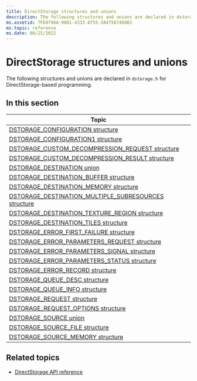 ```yaml
---
title: DirectStorage structures and unions
description: The following structures and unions are declared in dstorage.h for DirectStorage-based programming.
ms.assetid: 7FE8796A-98D1-4333-8755-2A47567460B3
ms.topic: reference
ms.date: 08/25/2022
---
```


# DirectStorage structures and unions

The following structures and unions are declared in `dstorage.h` for DirectStorage-based programming.

## In this section

| Topic |
|-|
| [DSTORAGE_CONFIGURATION structure](/windows/win32/dstorage/dstorage/ns-dstorage-dstorage_configuration) |
| [DSTORAGE_CONFIGURATION1 structure](/windows/win32/dstorage/dstorage/ns-dstorage-dstorage_configuration1) |
| [DSTORAGE_CUSTOM_DECOMPRESSION_REQUEST structure](/windows/win32/dstorage/dstorage/ns-dstorage-dstorage_custom_decompression_request) |
| [DSTORAGE_CUSTOM_DECOMPRESSION_RESULT structure](/windows/win32/dstorage/dstorage/ns-dstorage-dstorage_custom_decompression_result) |
| [DSTORAGE_DESTINATION union](/windows/win32/dstorage/dstorage/ns-dstorage-dstorage_destination) |
| [DSTORAGE_DESTINATION_BUFFER structure](/windows/win32/dstorage/dstorage/ns-dstorage-dstorage_destination_buffer) |
| [DSTORAGE_DESTINATION_MEMORY structure](/windows/win32/dstorage/dstorage/ns-dstorage-dstorage_destination_memory) |
| [DSTORAGE_DESTINATION_MULTIPLE_SUBRESOURCES structure](/windows/win32/dstorage/dstorage/ns-dstorage-dstorage_destination_multiple_subresources) |
| [DSTORAGE_DESTINATION_TEXTURE_REGION structure](/windows/win32/dstorage/dstorage/ns-dstorage-dstorage_destination_texture_region) |
| [DSTORAGE_DESTINATION_TILES structure](/windows/win32/dstorage/dstorage/ns-dstorage-dstorage_destination_tiles) |
| [DSTORAGE_ERROR_FIRST_FAILURE structure](/windows/win32/dstorage/dstorage/ns-dstorage-dstorage_error_first_failure) |
| [DSTORAGE_ERROR_PARAMETERS_REQUEST structure](/windows/win32/dstorage/dstorage/ns-dstorage-dstorage_error_parameters_request) |
| [DSTORAGE_ERROR_PARAMETERS_SIGNAL structure](/windows/win32/dstorage/dstorage/ns-dstorage-dstorage_error_parameters_signal) |
| [DSTORAGE_ERROR_PARAMETERS_STATUS structure](/windows/win32/dstorage/dstorage/ns-dstorage-dstorage_error_parameters_status) |
| [DSTORAGE_ERROR_RECORD structure](/windows/win32/dstorage/dstorage/ns-dstorage-dstorage_error_record) |
| [DSTORAGE_QUEUE_DESC structure](/windows/win32/dstorage/dstorage/ns-dstorage-dstorage_queue_desc) |
| [DSTORAGE_QUEUE_INFO structure](/windows/win32/dstorage/dstorage/ns-dstorage-dstorage_queue_info) |
| [DSTORAGE_REQUEST structure](/windows/win32/dstorage/dstorage/ns-dstorage-dstorage_request) |
| [DSTORAGE_REQUEST_OPTIONS structure](/windows/win32/dstorage/dstorage/ns-dstorage-dstorage_request_options) |
| [DSTORAGE_SOURCE union](/windows/win32/dstorage/dstorage/ns-dstorage-dstorage_source) |
| [DSTORAGE_SOURCE_FILE structure](/windows/win32/dstorage/dstorage/ns-dstorage-dstorage_source_file) |
| [DSTORAGE_SOURCE_MEMORY structure](/windows/win32/dstorage/dstorage/ns-dstorage-dstorage_source_memory) |

## Related topics

* [DirectStorage API reference](./dstorage-api-reference.md)
